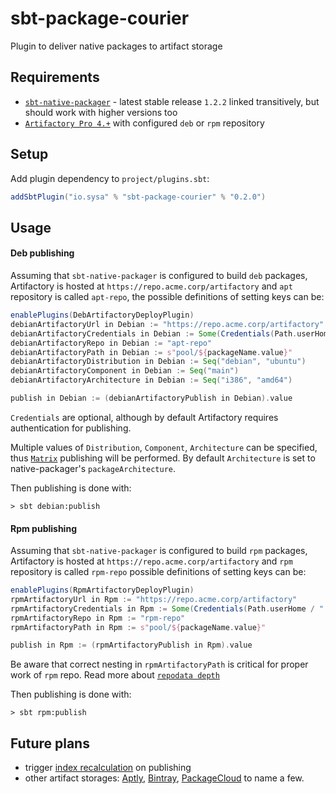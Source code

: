 sbt-package-courier
===================
Plugin to deliver native packages to artifact storage

Requirements
------------
- [`sbt-native-packager`](https://github.com/sbt/sbt-native-packager) - latest stable release `1.2.2` linked transitively, but should work with higher versions too
- [`Artifactory Pro 4.+`](https://www.jfrog.com/artifactory/) with configured `deb` or `rpm` repository

Setup
-----
Add plugin dependency to `project/plugins.sbt`:
```scala
addSbtPlugin("io.sysa" % "sbt-package-courier" % "0.2.0")
```

Usage
-----
#### Deb publishing
Assuming that `sbt-native-packager` is configured to build `deb` packages, Artifactory is hosted at `https://repo.acme.corp/artifactory` and `apt` repository is called `apt-repo`,
the possible definitions of setting keys can be:

```scala
enablePlugins(DebArtifactoryDeployPlugin)
debianArtifactoryUrl in Debian := "https://repo.acme.corp/artifactory"
debianArtifactoryCredentials in Debian := Some(Credentials(Path.userHome / ".ivy2" / ".credentials"))
debianArtifactoryRepo in Debian := "apt-repo"
debianArtifactoryPath in Debian := s"pool/${packageName.value}"
debianArtifactoryDistribution in Debian := Seq("debian", "ubuntu")
debianArtifactoryComponent in Debian := Seq("main")
debianArtifactoryArchitecture in Debian := Seq("i386", "amd64")

publish in Debian := (debianArtifactoryPublish in Debian).value
```

`Credentials` are optional, although by default Artifactory requires authentication for publishing.

Multiple values of `Distribution`, `Component`, `Architecture` can be specified, thus [`Matrix`](https://www.jfrog.com/confluence/display/RTF/Debian+Repositories#DebianRepositories-DeployingapackageusingMatrixParameters) publishing will be performed. By default `Architecture` is set to native-packager's `packageArchitecture`.

Then publishing is done with:
```shell
> sbt debian:publish
```

#### Rpm publishing
Assuming that `sbt-native-packager` is configured to build `rpm` packages, Artifactory is hosted at `https://repo.acme.corp/artifactory` and `rpm` repository is called `rpm-repo` possible definitions of setting keys can be:

```scala
enablePlugins(RpmArtifactoryDeployPlugin)
rpmArtifactoryUrl in Rpm := "https://repo.acme.corp/artifactory"
rpmArtifactoryCredentials in Rpm := Some(Credentials(Path.userHome / ".ivy2" / ".credentials"))
rpmArtifactoryRepo in Rpm := "rpm-repo"
rpmArtifactoryPath in Rpm := s"pool/${packageName.value}"

publish in Rpm := (rpmArtifactoryPublish in Rpm).value
```

Be aware that correct nesting in `rpmArtifactoryPath` is critical for proper work of `rpm` repo. Read more about [`repodata depth`](https://www.jfrog.com/confluence/display/RTF/YUM+Repositories#YUMRepositories-LocalRepositories)

Then publishing is done with:
```shell
> sbt rpm:publish
```

Future plans
------------

- trigger [index recalculation](https://www.jfrog.com/confluence/display/RTF/Artifactory+REST+API#ArtifactoryRESTAPI-CalculateDebianRepositoryMetadata) on publishing
- other artifact storages: [Aptly](http://www.aptly.info/), [Bintray](https://bintray.com), [PackageCloud](https://packagecloud.io/) to name a few.
